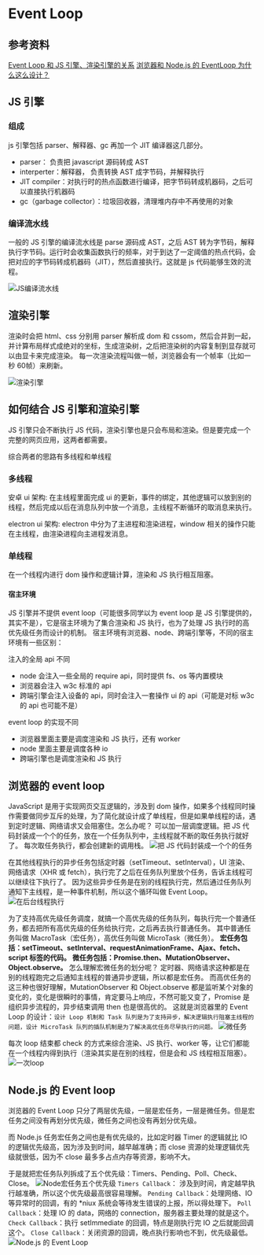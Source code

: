 # Event Loop

## 参考资料

[Event Loop 和 JS 引擎、渲染引擎的关系](https://juejin.cn/post/6961349015346610184)
[浏览器和 Node.js 的 EventLoop 为什么这么设计？](https://juejin.cn/post/7049385716765163534)

## JS 引擎

### 组成

js 引擎包括 parser、解释器、gc 再加一个 JIT 编译器这几部分。

- parser： 负责把 javascript 源码转成 AST
- interperter：解释器， 负责转换 AST 成字节码，并解释执行
- JIT compiler：对执行时的热点函数进行编译，把字节码转成机器码，之后可以直接执行机器码
- gc（garbage collector）：垃圾回收器，清理堆内存中不再使用的对象

### 编译流水线

一般的 JS 引擎的编译流水线是 parse 源码成 AST，之后 AST 转为字节码，解释执行字节码。运行时会收集函数执行的频率，对于到达了一定阈值的热点代码，会把对应的字节码转成机器码（JIT），然后直接执行。这就是 js 代码能够生效的流程。

![JS编译流水线](https://p1-juejin.byteimg.com/tos-cn-i-k3u1fbpfcp/24c2678e7ffa4239ba55ec02b4bbc1a9~tplv-k3u1fbpfcp-watermark.awebp)

## 渲染引擎

渲染时会把 html、css 分别用 parser 解析成 dom 和 cssom，然后合并到一起，并计算布局样式成绝对的坐标，生成渲染树，之后把渲染树的内容复制到显存就可以由显卡来完成渲染。
每一次渲染流程叫做一帧，浏览器会有一个帧率（比如一秒 60帧）来刷新。

![渲染引擎](https://p6-juejin.byteimg.com/tos-cn-i-k3u1fbpfcp/abd0e8d5431a451fad4287042a1e6b22~tplv-k3u1fbpfcp-watermark.awebp)

## 如何结合 JS 引擎和渲染引擎

JS 引擎只会不断执行 JS 代码，渲染引擎也是只会布局和渲染。但是要完成一个完整的网页应用，这两者都需要。

综合两者的思路有多线程和单线程

### 多线程

安卓 ui 架构: 在主线程里面完成 ui 的更新，事件的绑定，其他逻辑可以放到别的线程，然后完成以后在消息队列中放一个消息，主线程不断循环的取消息来执行。

electron ui 架构: electron 中分为了主进程和渲染进程，window 相关的操作只能在主线程，由渲染进程向主进程发消息。

### 单线程

在一个线程内进行 dom 操作和逻辑计算，渲染和 JS 执行相互阻塞。

#### 宿主环境

JS 引擎并不提供 event loop（可能很多同学以为 event loop 是 JS 引擎提供的，其实不是），它是宿主环境为了集合渲染和 JS 执行，也为了处理 JS 执行时的高优先级任务而设计的机制。
宿主环境有浏览器、node、跨端引擎等，不同的宿主环境有一些区别：

注入的全局 api 不同

- node 会注入一些全局的 require api，同时提供 fs、os 等内置模块
- 浏览器会注入 w3c 标准的 api
- 跨端引擎会注入设备的 api，同时会注入一套操作 ui 的 api（可能是对标 w3c 的 api 也可能不是）

event loop 的实现不同

- 浏览器里面主要是调度渲染和 JS 执行，还有 worker
- node 里面主要是调度各种 io
- 跨端引擎也是调度渲染和 JS 执行

## 浏览器的 event loop

JavaScript 是用于实现网页交互逻辑的，涉及到 dom 操作，如果多个线程同时操作需要做同步互斥的处理，为了简化就设计成了单线程，但是如果单线程的话，遇到定时逻辑、网络请求又会阻塞住。怎么办呢？
可以加一层调度逻辑。把 JS 代码封装成一个个的任务，放在一个任务队列中，主线程就不断的取任务执行就好了。
每次取任务执行，都会创建新的调用栈。
![把 JS 代码封装成一个个的任务](https://p6-juejin.byteimg.com/tos-cn-i-k3u1fbpfcp/92a182ea82244f4aa01d87db77abc553~tplv-k3u1fbpfcp-zoom-in-crop-mark:1304:0:0:0.awebp?)

在其他线程执行的异步任务包括定时器（setTimeout、setInterval），UI 渲染、网络请求（XHR 或 fetch），执行完了之后在任务队列里放个任务，告诉主线程可以继续往下执行了。
因为这些异步任务是在别的线程执行完，然后通过任务队列通知下主线程，是一种事件机制，所以这个循环叫做 Event Loop。
![在后台线程执行](https://p1-juejin.byteimg.com/tos-cn-i-k3u1fbpfcp/cfac5f08713b46dd8f6933e4f53ed1da~tplv-k3u1fbpfcp-zoom-in-crop-mark:1304:0:0:0.awebp?)

为了支持高优先级任务调度，就搞一个高优先级的任务队列，每执行完一个普通任务，都去把所有高优先级的任务给执行完，之后再去执行普通任务。
其中普通任务叫做 MacroTask（宏任务），高优任务叫做 MicroTask（微任务）。
**宏任务包括：setTimeout、setInterval、requestAnimationFrame、Ajax、fetch、script 标签的代码。**
**微任务包括：Promise.then、MutationObserver、Object.observe。**
怎么理解宏微任务的划分呢？
定时器、网络请求这种都是在别的线程跑完之后通知主线程的普通异步逻辑，所以都是宏任务。
而高优任务的这三种也很好理解，MutationObserver 和 Object.observe 都是监听某个对象的变化的，变化是很瞬时的事情，肯定要马上响应，不然可能又变了，Promise 是组织异步流程的，异步结束调用 then 也是很高优的。
这就是浏览器里的 Event Loop 的设计：`设计 Loop 机制和 Task 队列是为了支持异步，解决逻辑执行阻塞主线程的问题，设计 MicroTask 队列的插队机制是为了解决高优任务尽早执行的问题。`
![微任务](https://p9-juejin.byteimg.com/tos-cn-i-k3u1fbpfcp/0f9bb5d2a0eb4e36a3bc2928b147650d~tplv-k3u1fbpfcp-zoom-in-crop-mark:1304:0:0:0.awebp?)

每次 loop 结束都 check 的方式来综合渲染、JS 执行、worker 等，让它们都能在一个线程内得到执行（渲染其实是在别的线程，但是会和 JS 线程相互阻塞）。
![一次loop](https://p6-juejin.byteimg.com/tos-cn-i-k3u1fbpfcp/93dc8465f5304cf8977fe005d6f0ef15~tplv-k3u1fbpfcp-watermark.awebp)

## Node.js 的 Event loop

浏览器的 Event Loop 只分了两层优先级，一层是宏任务，一层是微任务。但是宏任务之间没有再划分优先级，微任务之间也没有再划分优先级。

而 Node.js 任务宏任务之间也是有优先级的，比如定时器 Timer 的逻辑就比 IO 的逻辑优先级高，因为涉及到时间，越早越准确；而 close 资源的处理逻辑优先级就很低，因为不 close 最多多占点内存等资源，影响不大。

于是就把宏任务队列拆成了五个优先级：Timers、Pending、Poll、Check、Close。
![Node宏任务五个优先级](https://p1-juejin.byteimg.com/tos-cn-i-k3u1fbpfcp/2f16ec03bf614d5b9d01fe55b126758b~tplv-k3u1fbpfcp-zoom-in-crop-mark:1304:0:0:0.awebp?)
`Timers Callback`： 涉及到时间，肯定越早执行越准确，所以这个优先级最高很容易理解。
`Pending Callback`：处理网络、IO 等异常时的回调，有的 *niux 系统会等待发生错误的上报，所以得处理下。
`Poll Callback`：处理 IO 的 data，网络的 connection，服务器主要处理的就是这个。
`Check Callback`：执行 setImmediate 的回调，特点是刚执行完 IO 之后就能回调这个。
`Close Callback`：关闭资源的回调，晚点执行影响也不到，优先级最低。
![Node.js 的 Event Loop](https://p6-juejin.byteimg.com/tos-cn-i-k3u1fbpfcp/7d212112be464570ba56bd5ea0561fa2~tplv-k3u1fbpfcp-zoom-in-crop-mark:1304:0:0:0.awebp?)
